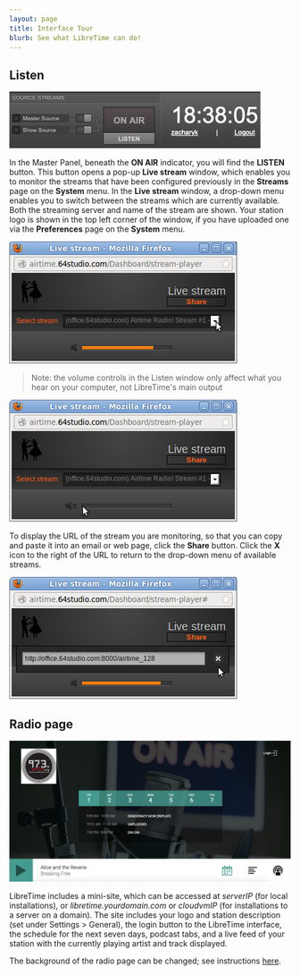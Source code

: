 ```yaml
---
layout: page
title: Interface Tour
blurb: See what LibreTime can do!
---
```


## Listen

![](img/listen-button.png)

In the Master Panel, beneath the **ON AIR** indicator, you will find the **LISTEN** button. This button opens a
pop-up **Live stream** window, which enables you to monitor the streams that have been configured previously
in the **Streams** page on the **System** menu. In the **Live stream** window, a drop-down menu enables you to
switch between the streams which are currently available. Both the streaming server and name of the stream are
shown. Your station logo is shown in the top left corner of the window, if you have uploaded one via
the **Preferences** page on the **System** menu.

![](img/Screenshot477-Live_stream_chooser.png)

> Note: the volume controls in the Listen window only affect what you hear on your computer, not LibreTime's main output

![](img/Screenshot478-Live_stream_mute.png) 

To display the URL of the stream you are monitoring, so that you can copy and paste it into an email or web page, click the **Share** button. Click the **X** icon to the right of the URL to return to the drop-down menu of available streams.

![](img/Screenshot479-Live_stream_share.png)

## Radio page

![](img/radio-page.png)

LibreTime includes a mini-site, which can be accessed at _serverIP_ (for local installations), or
_libretime.yourdomain.com_ or _cloudvmIP_ (for installations to a server on a domain). The site includes your
logo and station description (set under Settings > General), the login button to the LibreTime interface, the schedule for the next seven days,
podcast tabs, and a live feed of your station with the currently playing artist and track displayed.

The background of the radio page can be changed; see instructions [here](interface-customization).
